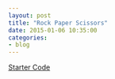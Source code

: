 ```yaml
---
layout: post
title: "Rock Paper Scissors"
date: 2015-01-06 10:35:00
categories:
- blog
---
```


[Starter Code](https://snap.berkeley.edu/snapsource/snap.html#present:Username=bjcohen&ProjectName=RPS)
